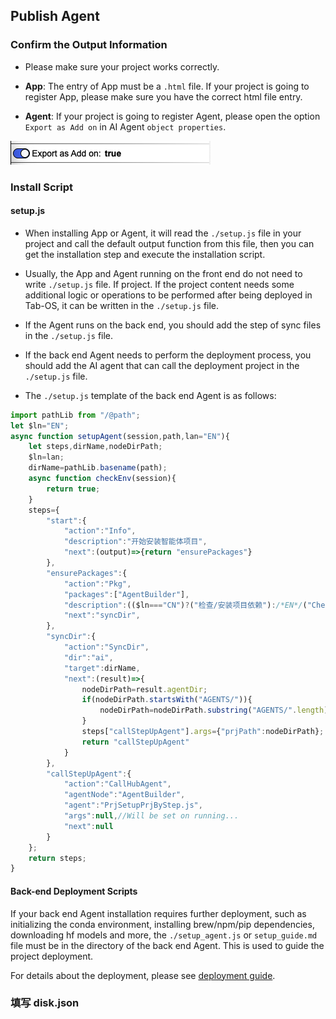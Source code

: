 ## Publish Agent

### Confirm the Output Information

- Please make sure your project works correctly.

- **App**: The entry of App must be a `.html` file. If your project is going to register App, please make sure you have the correct html file entry.

- **Agent**: If your project is going to register Agent, please open the option `Export as Add on` in AI Agent `object properties`.

<div><img src="../assets/publish_agent9.jpg" alt="publish_agent9" /></div>

### Install Script 

#### setup.js

- When installing App or Agent, it will read the `./setup.js` file in your project and call the default output function from this file, then you can get the installation step and execute the installation script.

- Usually, the App and Agent running on the front end do not need to write `./setup.js` file. If project. If the project content needs some additional logic or operations to be performed after being deployed in Tab-OS, it can be written in the `./setup.js` file.

- If the Agent runs on the back end, you should add the step of sync files in the `./setup.js` file.

- If the back end Agent needs to perform the deployment process, you should add the AI agent that can call the deployment project in the `./setup.js` file.

-  The `./setup.js` template of the back end Agent is as follows:

```js
import pathLib from "/@path";
let $ln="EN";
async function setupAgent(session,path,lan="EN"){
	let steps,dirName,nodeDirPath;
	$ln=lan;
	dirName=pathLib.basename(path);
	async function checkEnv(session){
		return true;
	}
	steps={
		"start":{
			"action":"Info",
			"description":"开始安装智能体项目",
			"next":(output)=>{return "ensurePackages"}
		},
		"ensurePackages":{
			"action":"Pkg",
			"packages":["AgentBuilder"],
			"description":(($ln==="CN")?("检查/安装项目依赖"):/*EN*/("Check/Install project dependencies")),
			"next":"syncDir",
		},
		"syncDir":{
			"action":"SyncDir",
			"dir":"ai",
			"target":dirName,
			"next":(result)=>{
				nodeDirPath=result.agentDir;
				if(nodeDirPath.startsWith("AGENTS/")){
					nodeDirPath=nodeDirPath.substring("AGENTS/".length);
				}
				steps["callStepUpAgent"].args={"prjPath":nodeDirPath};
				return "callStepUpAgent"
			}
		},
		"callStepUpAgent":{
			"action":"CallHubAgent",
			"agentNode":"AgentBuilder",
			"agent":"PrjSetupPrjByStep.js",
			"args":null,//Will be set on running...
			"next":null
		}
	};
	return steps;
}
```

#### Back-end Deployment Scripts

If your back end Agent installation requires further deployment, such as initializing the conda environment, installing brew/npm/pip dependencies, downloading hf models and more, the `./setup_agent.js` or `setup_guide.md` file must be in the directory of the back end Agent. This is used to guide the project deployment. 

For details about the deployment, please see [deployment guide]().

### 填写 disk.json

